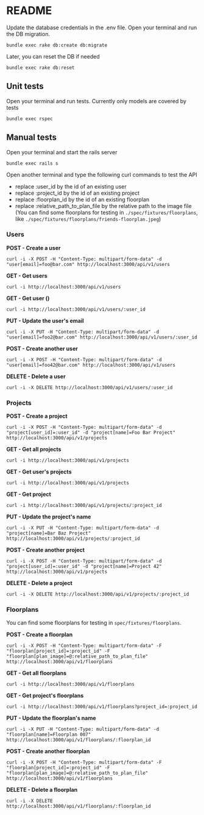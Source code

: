 # README

Update the database credentials in the .env file. Open your terminal and run the DB migration.

`bundle exec rake db:create db:migrate`

Later, you can reset the DB if needed

`bundle exec rake db:reset`

## Unit tests

Open your terminal and run tests. Currently only models are covered by tests

`bundle exec rspec`

## Manual tests

Open your terminal and start the rails server

`bundle exec rails s`

Open another terminal and type the following curl commands to test the API

* replace :user_id by the id of an existing user
* replace :project_id by the id of an existing project
* replace :floorplan_id by the id of an existing floorplan
* replace :relative_path_to_plan_file by the relative path to the image file (You can find some floorplans for testing in `./spec/fixtures/floorplans`, like `./spec/fixtures/floorplans/friends-floorplan.jpeg`)

### Users

**POST - Create a user**

```
curl -i -X POST -H "Content-Type: multipart/form-data" -d "user[email]=foo@bar.com" http://localhost:3000/api/v1/users
```

**GET - Get users**

```
curl -i http://localhost:3000/api/v1/users
```

**GET - Get user ()**

```
curl -i http://localhost:3000/api/v1/users/:user_id
```

**PUT - Update the user's email**

```
curl -i -X PUT -H "Content-Type: multipart/form-data" -d "user[email]=foo2@bar.com" http://localhost:3000/api/v1/users/:user_id
```

**POST - Create another user**

```
curl -i -X POST -H "Content-Type: multipart/form-data" -d "user[email]=foo42@bar.com" http://localhost:3000/api/v1/users
```

**DELETE - Delete a user**

```
curl -i -X DELETE http://localhost:3000/api/v1/users/:user_id
```

### Projects

**POST - Create a project**

```
curl -i -X POST -H "Content-Type: multipart/form-data" -d "project[user_id]=:user_id" -d "project[name]=Foo Bar Project" http://localhost:3000/api/v1/projects
```

**GET - Get all projects**

```
curl -i http://localhost:3000/api/v1/projects
```

**GET - Get user's projects**

```
curl -i http://localhost:3000/api/v1/projects
```

**GET - Get project**

```
curl -i http://localhost:3000/api/v1/projects/:project_id
```

**PUT - Update the project's name**

```
curl -i -X PUT -H "Content-Type: multipart/form-data" -d "project[name]=Bar Baz Project" http://localhost:3000/api/v1/projects/:project_id
```

**POST - Create another project**

```
curl -i -X POST -H "Content-Type: multipart/form-data" -d "project[user_id]=:user_id" -d "project[name]=Project 42" http://localhost:3000/api/v1/projects
```

**DELETE - Delete a project**

```
curl -i -X DELETE http://localhost:3000/api/v1/projects/:project_id
```

### Floorplans

You can find some floorplans for testing in `spec/fixtures/floorplans`.

**POST - Create a floorplan**

```
curl -i -X POST -H "Content-Type: multipart/form-data" -F "floorplan[project_id]=:project_id" -F "floorplan[plan_image]=@:relative_path_to_plan_file" http://localhost:3000/api/v1/floorplans
```

**GET - Get all floorplans**

```
curl -i http://localhost:3000/api/v1/floorplans
```

**GET - Get project's floorplans**

```
curl -i http://localhost:3000/api/v1/floorplans?project_id=:project_id
```

**PUT - Update the floorplan's name**

```
curl -i -X PUT -H "Content-Type: multipart/form-data" -d "floorplan[name]=Floorplan 007" http://localhost:3000/api/v1/floorplans/:floorplan_id
```

**POST - Create another floorplan**

```
curl -i -X POST -H "Content-Type: multipart/form-data" -F "floorplan[project_id]=:project_id" -F "floorplan[plan_image]=@:relative_path_to_plan_file" http://localhost:3000/api/v1/floorplans
```

**DELETE - Delete a floorplan**

```
curl -i -X DELETE http://localhost:3000/api/v1/floorplans/:floorplan_id
```
